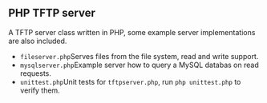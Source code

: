 PHP TFTP server
---------------

A TFTP server class written in PHP, some example server implementations are also included.
* <code>fileserver.php</code>Serves files from the file system, read and write support.
* <code>mysqlserver.php</code>Example server how to query a MySQL databas on read requests.
* <code>unittest.php</code>Unit tests for <code>tftpserver.php</code>, run <code>php unittest.php</code> to verify them.
